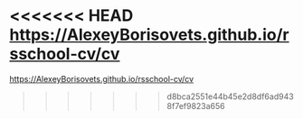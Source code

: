<<<<<<< HEAD
https://AlexeyBorisovets.github.io/rsschool-cv/cv
=======
https://AlexeyBorisovets.github.io/rsschool-cv/cv
>>>>>>> d8bca2551e44b45e2d8df6ad9438f7ef9823a656
